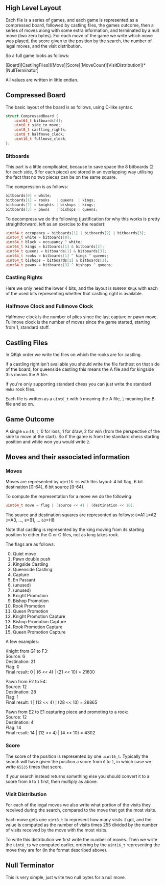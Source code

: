 
## High Level Layout

Each file is a series of games, and each game is represented as a compressed board, followed by castling files, the games outcome, then a series of moves along with some extra information, and terminated by a null move (two zero bytes).
For each move of the game we write which move was played, the score given to the position by the search, the number of legal moves, and the visit distribution.

So a full game looks as follows:

\[Board]\[CastlingFiles](\[Move]\[Score]\[MoveCount]\[VisitDistribution])*[NullTerminator]

All values are written in little endian.

## Compressed Board

The basic layout of the board is as follows, using C-like syntax.

```c
struct CompressedBoard {
    uint64_t bitboards[4];
    uint8_t side_to_move;
    uint8_t castling_rights;
    uint8_t halfmove_clock;
    uint16_t fullmove_clock;
};
```

### Bitboards

This part is a little complicated, because to save space the 8 bitboards (2 for each side, 6 for each piece) are stored in an overlapping way utilising the fact that no two pieces can be on the same square.

The compression is as follows:

```c
bitboards[0] = white;
bitboards[1] = rooks   | queens  | kings;
bitboards[2] = knights | bishops | kings;
bitboards[3] = pawns   | bishops | queens;
```

To decompress we do the following (justification for why this works is pretty straightforward, left as an exercise to the reader):

```c
uint64_t occupancy = bitboards[1] | bitboards[2] | bitboards[3];
uint64_t white = bitboards[0];
uint64_t black = occupancy ^ white;
uint64_t kings = bitboards[1] & bitboards[2];
uint64_t queens = bitboards[1] & bitboards[3];
uint64_t rooks = bitboards[1] ^ kings ^ queens;
uint64_t bishops = bitboards[2] & bitboards[3];
uint64_t pawns = bitboards[3] ^ bishops ^ queens;
```

### Castling Rights

Here we only need the lower 4 bits, and the layout is `0b0000'QKqk` with each of the used bits representing whether that castling right is available.

### Halfmove Clock and Fullmove Clock

Halfmove clock is the number of plies since the last capture or pawn move.
Fullmove clock is the number of moves since the game started, starting from 1, standard stuff.

## Castling Files

In QKqk order we write the files on which the rooks are for castling.

If a castling right isn't available you should write the file farthest on that side of the board, for queenside castling this means the A file and for kingside this means the A file.

If you're only supporting standard chess you can just write the standard `HAha` rook files.

Each file is written as a `uint8_t` with `0` meaning the A file, `1` meaning the B file and so on.


## Game Outcome

A single `uint8_t`, 0 for loss, 1 for draw, 2 for win (from the perspective of the side to move at the start). So if the game is from the standard chess starting position and white won you would write `2`.

## Moves and their associated information

### Moves

Moves are represented by `uint16_t`s with this layout: 4 bit flag, 6 bit destination [0-64), 6 bit source [0-64). 

To compute the representation for a move we do the following:
```c
uint64_t move = flag | (source << 4) | (destination << 10);
```

The source and destination squares are represented as follows: `0`=A1 `1`=A2 `3`=A3, ..., `8`=B1, ... `63`=H8

Note that castling is represented by the king moving from its starting position to either the G or C files, not as king takes rook.

The flags are as follows:

0. Quiet move
1. Pawn double push
2. Kingside Castling
3. Queenside Castling
4. Capture
5. En Passant
6. (unused)
7. (unused)
8. Knight Promotion
9. Bishop Promotion
10. Rook Promotion
11. Queen Promotion
12. Knight Promotion Capture
13. Bishop Promotion Capture
14. Rook Promotion Capture
15. Queen Promotion Capture

A few examples:

Knight from G1 to F3: \
Source: 6 \
Destination: 21 \
Flag: 0 \
Final result: 0 | (6 << 4) | (21 << 10) = 21600


Pawn from E2 to E4: \
Source: 12 \
Destination: 28 \
Flag: 1 \
Final result: 1 | (12 << 4) | (28 << 10) = 28865


Pawn from E2 to E1 capturing piece and promoting to a rook: \
Source: 12 \
Destination: 4 \
Flag: 14 \
Final result: 14 | (12 << 4) | (4 << 10) = 4302

### Score

The score of the position is represented by one `uint16_t`.
Typically the search will have given the position a score from `0` to `1`, in which case we write `65535` times that score.

If your search instead returns something else you should convert it to a score from `0` to `1` first, then multiply as above.

### Visit Distribution

For each of the legal moves we also write what portion of the visits they received during the search, compared to the move that got the most visits.

Each move gets one `uint8_t` to represent how many visits it got, and the value is computed as the number of visits times 255 divided by the number of visits received by the move with the most visits.

To write this distribution we first write the number of moves.
Then we write the `uint8_t`s we computed earlier, ordering by the `uint16_t` representing the move they are for (in the format described above).

## Null Terminator

This is very simple, just write two null bytes for a null move.
